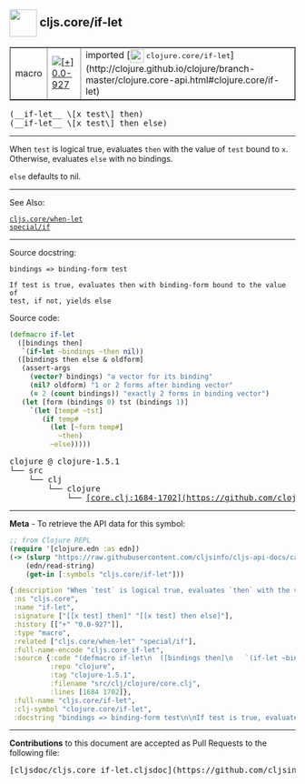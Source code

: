 ## <img width="48px" valign="middle" src="http://i.imgur.com/Hi20huC.png"> cljs.core/if-let

 <table border="1">
<tr>

<td>macro</td>
<td><a href="https://github.com/cljsinfo/cljs-api-docs/tree/0.0-927"><img valign="middle" alt="[+] 0.0-927" src="https://img.shields.io/badge/+-0.0--927-lightgrey.svg"></a> </td>
<td>
imported [<img height="24px" valign="middle" src="http://i.imgur.com/1GjPKvB.png"> <samp>clojure.core/if-let</samp>](http://clojure.github.io/clojure/branch-master/clojure.core-api.html#clojure.core/if-let)
</td>
</tr>
</table>

 <samp>
(__if-let__ \[x test\] then)<br>
</samp>
 <samp>
(__if-let__ \[x test\] then else)<br>
</samp>

---

When `test` is logical true, evaluates `then` with the value of `test` bound to
`x`. Otherwise, evaluates `else` with no bindings.

`else` defaults to nil.

---


See Also:

[`cljs.core/when-let`](cljs.core_when-let.md)<br>
[`special/if`](special_if.md)<br>

---

Source docstring:

```
bindings => binding-form test

If test is true, evaluates then with binding-form bound to the value of 
test, if not, yields else
```

Source code:

```clj
(defmacro if-let
  ([bindings then]
   `(if-let ~bindings ~then nil))
  ([bindings then else & oldform]
   (assert-args
     (vector? bindings) "a vector for its binding"
     (nil? oldform) "1 or 2 forms after binding vector"
     (= 2 (count bindings)) "exactly 2 forms in binding vector")
   (let [form (bindings 0) tst (bindings 1)]
     `(let [temp# ~tst]
        (if temp#
          (let [~form temp#]
            ~then)
          ~else)))))
```

 <pre>
clojure @ clojure-1.5.1
└── src
    └── clj
        └── clojure
            └── <ins>[core.clj:1684-1702](https://github.com/clojure/clojure/blob/clojure-1.5.1/src/clj/clojure/core.clj#L1684-L1702)</ins>
</pre>


---

__Meta__ - To retrieve the API data for this symbol:

```clj
;; from Clojure REPL
(require '[clojure.edn :as edn])
(-> (slurp "https://raw.githubusercontent.com/cljsinfo/cljs-api-docs/catalog/cljs-api.edn")
    (edn/read-string)
    (get-in [:symbols "cljs.core/if-let"]))
```

```clj
{:description "When `test` is logical true, evaluates `then` with the value of `test` bound to\n`x`. Otherwise, evaluates `else` with no bindings.\n\n`else` defaults to nil.",
 :ns "cljs.core",
 :name "if-let",
 :signature ["[[x test] then]" "[[x test] then else]"],
 :history [["+" "0.0-927"]],
 :type "macro",
 :related ["cljs.core/when-let" "special/if"],
 :full-name-encode "cljs.core_if-let",
 :source {:code "(defmacro if-let\n  ([bindings then]\n   `(if-let ~bindings ~then nil))\n  ([bindings then else & oldform]\n   (assert-args\n     (vector? bindings) \"a vector for its binding\"\n     (nil? oldform) \"1 or 2 forms after binding vector\"\n     (= 2 (count bindings)) \"exactly 2 forms in binding vector\")\n   (let [form (bindings 0) tst (bindings 1)]\n     `(let [temp# ~tst]\n        (if temp#\n          (let [~form temp#]\n            ~then)\n          ~else)))))",
          :repo "clojure",
          :tag "clojure-1.5.1",
          :filename "src/clj/clojure/core.clj",
          :lines [1684 1702]},
 :full-name "cljs.core/if-let",
 :clj-symbol "clojure.core/if-let",
 :docstring "bindings => binding-form test\n\nIf test is true, evaluates then with binding-form bound to the value of \ntest, if not, yields else"}

```

---

__Contributions__ to this document are accepted as Pull Requests to the following file:

 <pre>
[cljsdoc/cljs.core_if-let.cljsdoc](https://github.com/cljsinfo/cljs-api-docs/blob/master/cljsdoc/cljs.core_if-let.cljsdoc)
</pre>

